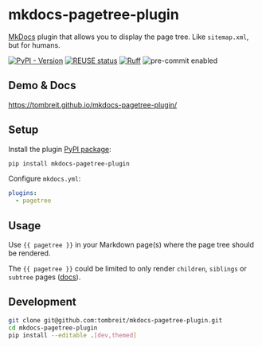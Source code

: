 <!--
SPDX-FileCopyrightText: 2023 Thomas Breitner

SPDX-License-Identifier: MIT
-->

# mkdocs-pagetree-plugin

[MkDocs](https://www.mkdocs.org/) plugin that allows you to display the page tree. Like `sitemap.xml`, but for humans.

[![PyPI - Version](https://img.shields.io/pypi/v/mkdocs-pagetree-plugin?color=rgb(17%2C%20148%2C%20223)&link=https%3A%2F%2Fpypi.org%2Fproject%2Fmkdocs-pagetree-plugin%2F)](https://pypi.org/project/mkdocs-pagetree-plugin/)
[![REUSE status](https://api.reuse.software/badge/github.com/tombreit/mkdocs-pagetree-plugin)](https://api.reuse.software/info/github.com/tombreit/mkdocs-pagetree-plugin)
[![Ruff](https://img.shields.io/endpoint?url=https://raw.githubusercontent.com/astral-sh/ruff/main/assets/badge/v2.json)](https://github.com/astral-sh/ruff)
![pre-commit enabled](https://img.shields.io/badge/pre--commit-enabled-brightgreen?logo=pre-commit&logoColor=white)

## Demo & Docs

https://tombreit.github.io/mkdocs-pagetree-plugin/

## Setup

Install the plugin [PyPI package](https://pypi.org/project/mkdocs-pagetree-plugin/):

```bash
pip install mkdocs-pagetree-plugin
```

Configure `mkdocs.yml`:

```yaml
plugins:
  - pagetree
```

## Usage

Use `{{ pagetree }}` in your Markdown page(s) where the page tree should be rendered.

The `{{ pagetree }}` could be limited to only render `children`, `siblings` or `subtree` pages ([docs](https://tombreit.github.io/mkdocs-pagetree-plugin/#options)).

## Development

```bash
git clone git@github.com:tombreit/mkdocs-pagetree-plugin.git
cd mkdocs-pagetree-plugin
pip install --editable .[dev,themed]
```
